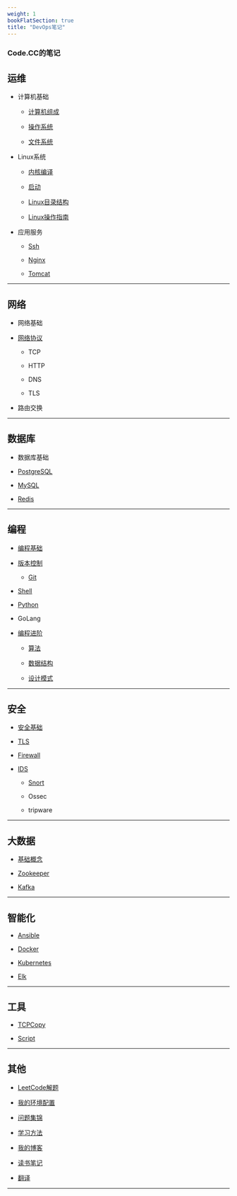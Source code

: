 ```yaml
---
weight: 1
bookFlatSection: true
title: "DevOps笔记"
---
```


### Code.CC的笔记

## 运维

* 计算机基础

  * [计算机组成](operation/Basic/constitute)

  * [操作系统](operation/Basic/opreatingSystem)

  * [文件系统](operation/Basic/fileSystem)

* Linux系统

  * [内核编译](operation/Linux/kernel.md)

  * [启动](operation/Linux/start.md)

  * [Linux目录结构](operation/Linux/directoryStructure.md)

  * [Linux操作指南](operation/Linux/GuideBook/operation.md)

* 应用服务

  * [Ssh](operation/Application/ssh.md)

  * [Nginx](operation/Application/nginx.md)

  * [Tomcat](operation/Application/tomcat.md)

***

## 网络

* 网络基础

* [网络协议]()

  * TCP

  * HTTP

  * DNS

  * TLS

* 路由交换

***

## 数据库

* 数据库基础

* [PostgreSQL](database/PostgreSQL/postgresql.md)

* [MySQL](database/Mysql/mysql.md)

* [Redis](database/Redis/redis.md)

***

## 编程

* [编程基础](development/Basic/README.md)

* [版本控制](development/RevisionControl/README.md)

  * [Git](development/RevisionControl/git.md)

* [Shell](development/Shell/README.md)

* [Python](development/Python/README.md)

* GoLang

* [编程进阶]()

  * [算法](development/Advanced/Algorithm/algorithm.md)

  * [数据结构](development/Advanced/DataStructure/datastructure.md)

  * [设计模式](development/Advanced/Design/README.md)

***

## 安全

* [安全基础](security/Basic/README.md)

* [TLS](security/TLS/ssl.md)

* [Firewall](security/Firewall/README.md)

* [IDS](security/IDS/README.md)

  * [Snort](security/IDS/Snort/snort.md)

  * Ossec

  * tripware

***

## 大数据

* [基础概念](bigdata/Basic/README.md)

* [Zookeeper](bigdata/Zookeeper/README.md)

* [Kafka](bigdata/Kafka/README.md)

***

## 智能化

* [Ansible](intelligent/Ansible/ansible.md)

* [Docker](intelligent/Docker/docker.md)

* [Kubernetes](intelligent/Kubernetes/kubernetes.md)

* [Elk](intelligent/Elk/elk.md)

***

## 工具

* [TCPCopy](tool/tcpcopy.md)

* [Script](tool/Script/script.md)

***

## 其他

* [LeetCode解题](https://github.com/Code-CC/leetcode)

* [我的环境配置](other/MyConfig/config.md)

* [问题集锦](other/Solution/README.md)

* [学习方法](other/learnMethod.md)

* [我的博客](http://blog.codecc.org)

* [读书笔记](other/BookNotes/bookNotes.md)

* [翻译](other/Translate/translate.md)

***

